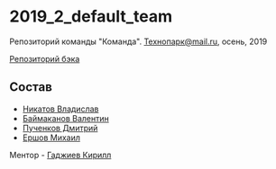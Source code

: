 # 2019_2_default_team
Репозиторий команды "Команда". Технопарк@mail.ru, осень, 2019

[Репозиторий бэка](https://github.com/go-park-mail-ru/2019_2_default_team/)

## Состав
- [Никатов Владислав](github.com/nikatov)
- [Баймаканов Валентин](github.com/ionnia)
- [Пученков Дмитрий](github.com/InNomineMortis)
- [Ершов Михаил](github.com/maershov)

Ментор - [Гаджиев Кирилл](https://github.com/kirBMSTU)

